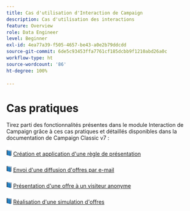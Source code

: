 ```yaml
---
title: Cas d'utilisation d'Interaction de Campaign
description: Cas d'utilisation des interactions
feature: Overview
role: Data Engineer
level: Beginner
exl-id: 4ea77a39-f505-4657-be43-a0e2b79ddcdd
source-git-commit: 6de5c93453ffa7761cf185dcbb9f1210abd26a0c
workflow-type: ht
source-wordcount: '86'
ht-degree: 100%

---
```


# Cas pratiques

Tirez parti des fonctionnalités présentes dans le module Interaction de Campaign grâce à ces cas pratiques et détaillés disponibles dans la documentation de Campaign Classic v7 :

![](../assets/do-not-localize/book.png) [Création et application d&#39;une règle de présentation](https://experienceleague.adobe.com/docs/campaign-classic/using/managing-offers/case-study/presentation-rules.html?lang=fr)

![](../assets/do-not-localize/book.png) [Envoi d&#39;une diffusion d&#39;offres par e-mail](https://experienceleague.adobe.com/docs/campaign-classic/using/managing-offers/case-study/offers-on-an-outbound-channel.html?lang=fr)

![](../assets/do-not-localize/book.png) [Présentation d&#39;une offre à un visiteur anonyme](https://experienceleague.adobe.com/docs/campaign-classic/using/managing-offers/case-study/offers-on-an-outbound-channel.html?lang=fr)

![](../assets/do-not-localize/book.png) [Réalisation d&#39;une simulation d&#39;offres](https://experienceleague.adobe.com/docs/campaign-classic/using/managing-offers/case-study/offers-on-an-outbound-channel.html?lang=fr)
